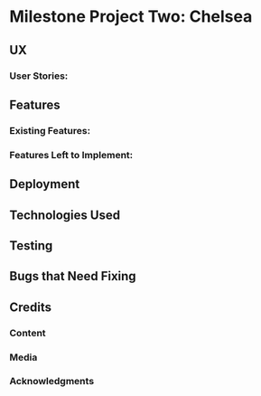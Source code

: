 # Milestone Project Two: Chelsea

## UX
### User Stories:

## Features
### Existing Features:

### Features Left to Implement:

## Deployment

## Technologies Used

## Testing

## Bugs that Need Fixing

## Credits
### Content

### Media

### Acknowledgments
